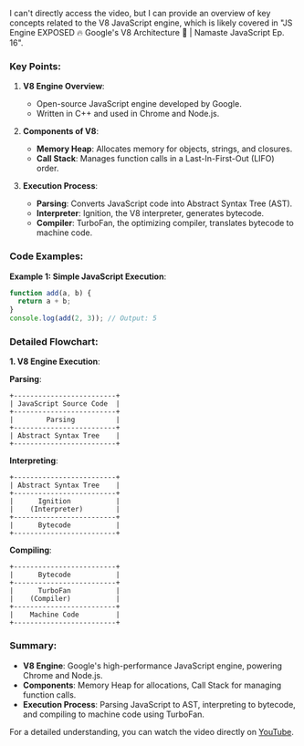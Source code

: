 I can't directly access the video, but I can provide an overview of key concepts related to the V8 JavaScript engine, which is likely covered in "JS Engine EXPOSED 🔥 Google's V8 Architecture 🚀 | Namaste JavaScript Ep. 16".

### Key Points:

1. **V8 Engine Overview**:
   - Open-source JavaScript engine developed by Google.
   - Written in C++ and used in Chrome and Node.js.

2. **Components of V8**:
   - **Memory Heap**: Allocates memory for objects, strings, and closures.
   - **Call Stack**: Manages function calls in a Last-In-First-Out (LIFO) order.

3. **Execution Process**:
   - **Parsing**: Converts JavaScript code into Abstract Syntax Tree (AST).
   - **Interpreter**: Ignition, the V8 interpreter, generates bytecode.
   - **Compiler**: TurboFan, the optimizing compiler, translates bytecode to machine code.

### Code Examples:

**Example 1: Simple JavaScript Execution**:
```javascript
function add(a, b) {
  return a + b;
}
console.log(add(2, 3)); // Output: 5
```

### Detailed Flowchart:

**1. V8 Engine Execution**:

**Parsing**:
```plaintext
+-------------------------+
| JavaScript Source Code  |
+-------------------------+
|        Parsing          |
+-------------------------+
| Abstract Syntax Tree    |
+-------------------------+
```

**Interpreting**:
```plaintext
+-------------------------+
| Abstract Syntax Tree    |
+-------------------------+
|      Ignition           |
|    (Interpreter)        |
+-------------------------+
|      Bytecode           |
+-------------------------+
```

**Compiling**:
```plaintext
+-------------------------+
|      Bytecode           |
+-------------------------+
|      TurboFan           |
|    (Compiler)           |
+-------------------------+
|    Machine Code         |
+-------------------------+
```

### Summary:

- **V8 Engine**: Google's high-performance JavaScript engine, powering Chrome and Node.js.
- **Components**: Memory Heap for allocations, Call Stack for managing function calls.
- **Execution Process**: Parsing JavaScript to AST, interpreting to bytecode, and compiling to machine code using TurboFan.

For a detailed understanding, you can watch the video directly on [YouTube](https://www.youtube.com/watch?v=2WJL19wDH68&list=PLlasXeu85E9cQ32gLCvAvr9vNaUccPVNP&index=19).